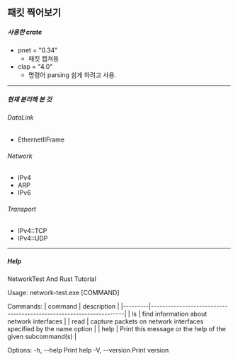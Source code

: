 ## 패킷 찍어보기

##### 사용한 crate
- pnet = "0.34"
    - 패킷 캡쳐용
- clap = "4.0"
    - 명령어 parsing 쉽게 하려고 사용.
---

##### 현재 분리해 본 것

###### DataLink
- EthernetIIFrame

###### Network
- IPv4
- ARP
- IPv6

###### Transport
- IPv4::TCP
- IPv4::UDP
---

##### Help

NetworkTest And Rust Tutorial

Usage: network-test.exe [COMMAND]

Commands:
| command | description                                                        |
|---------|--------------------------------------------------------------------|
|  ls     |  find information about network interfaces                         |
|  read   | capture packets on network interfaces specified by the name option |
|  help   | Print this message or the help of the given subcommand(s)          |

Options:
  -h, --help     Print help
  -V, --version  Print version